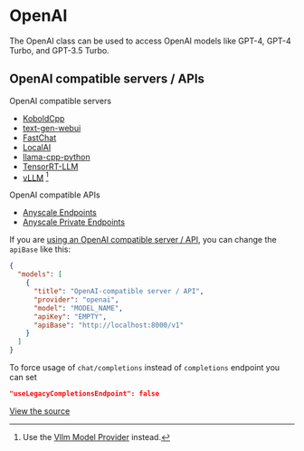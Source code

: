 # OpenAI

The OpenAI class can be used to access OpenAI models like GPT-4, GPT-4 Turbo, and GPT-3.5 Turbo.

## OpenAI compatible servers / APIs

OpenAI compatible servers

- [KoboldCpp](https://github.com/lostruins/koboldcpp)
- [text-gen-webui](https://github.com/oobabooga/text-generation-webui/tree/main/extensions/openai#setup--installation)
- [FastChat](https://github.com/lm-sys/FastChat/blob/main/docs/openai_api.md)
- [LocalAI](https://localai.io/basics/getting_started/)
- [llama-cpp-python](https://github.com/abetlen/llama-cpp-python#web-server)
- [TensorRT-LLM](https://github.com/NVIDIA/trt-llm-as-openai-windows?tab=readme-ov-file#examples)
- [vLLM](https://docs.vllm.ai/en/latest/serving/openai_compatible_server.html) [^1]

OpenAI compatible APIs

- [Anyscale Endpoints](https://github.com/continuedev/deploy-os-code-llm#others)
- [Anyscale Private Endpoints](https://github.com/continuedev/deploy-os-code-llm#anyscale-private-endpoints)

If you are [using an OpenAI compatible server / API](../../setup/select-provider#local), you can change the `apiBase` like this:

```json title="~/.continue/config.json"
{
  "models": [
    {
      "title": "OpenAI-compatible server / API",
      "provider": "openai",
      "model": "MODEL_NAME",
      "apiKey": "EMPTY",
      "apiBase": "http://localhost:8000/v1"
    }
  ]
}
```

To force usage of `chat/completions` instead of `completions` endpoint you can set

```json
"useLegacyCompletionsEndpoint": false
```

[^1]: Use the [Vllm Model Provider](./vllm.md) instead.


[View the source](https://github.com/continuedev/continue/blob/main/core/llm/llms/OpenAI.ts)
